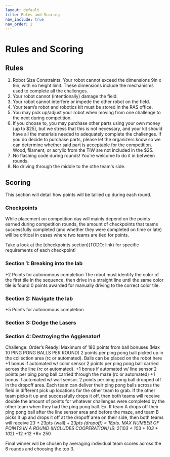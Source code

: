 ```yaml
---
layout: default
title: Rules and Scoring
nav_include: true
nav_order: 2
---
```


# Rules and Scoring

## Rules
1. Robot Size Constraints: Your robot cannot exceed the dimensions 9in x 9in, with no height limit. These dimensions include the mechanisms used to complete all the challenges.
1. Your robot cannot (intentionally) damage the field.
1. Your robot cannot interfere or impede the other robot on the field.
1. Your team’s robot and robotics kit must be stored in the RAS office.
1. You may pick up/adjust your robot when moving from one challenge to the next during competition.
1. If you choose to, you may purchase other parts using your own money (up to $25), but we stress that this is not necessary, and your kit should have all the materials needed to adequately complete the challenges. If you do decide to purchase parts, please let the organizers know so we can determine whether said part is acceptable for the competition.
Wood, filament, or acrylic from the TIW are not included in the $25.
1. No flashing code during rounds! You're welcome to do it in between rounds.
1. No driving through the middle to the othe team's side.

## Scoring

This section will detail how points will be tallied up during each round.

### Checkpoints
While placement on competition day will mainly depend on the points earned during competition rounds, the amount of checkpoints that teams successfully completed (and whether they were completed on time or late) will be critical in cases where two teams are tied for points.

Take a look at the [checkpoints section](TODO: link) for specific requirements of each checkpoint!


### Section 1: Breaking into the lab
+2 Points for autonomous completion
The robot must identify the color of the first tile in the sequence, then drive in a straight line until the same color tile is found
0 points awarded for manually driving to the correct color tile.
### Section 2: Navigate the lab
+5 Points for autonomous completion
### Section 3: Dodge the Lasers
### Section 4: Destroying the Aggienator!
Challenge: Order’s Ready!
Maximum of 180 points from ball bonuses (Max 10 PING PONG BALLS PER ROUND)
2 points per ping pong ball picked up in the collection area (rc or automated). Balls can be placed on the robot here
+1 bonus if automated w/ color sensor
2 points per ping pong ball carried across the line (rc or automated).
+1 bonus if automated w/ line sensor
2 points per ping pong ball carried through the maze (rc or automated) 
+1 bonus if automated w/ wall sensor.
2 points per ping pong ball dropped off in the dropoff area.
Each team can deliver their ping pong balls across the field in different pick up locations for the other team to grab. If the other team picks it up and successfully drops it off, then both teams will receive double the amount of points for whatever challenges were completed by the other team when they had the ping pong ball.
Ex. If team A drops off their ping pong ball after the line sensor area and before the maze, and team B picks it up and drops it off at the dropoff area on their side, then both teams will receive 2*3 + 2*3pts (wall) + 2*3pts (dropoff) = 18pts.
MAX NUMBER OF POINTS IN A ROUND (INCLUDES COOPERATION) IS:
2*(10*3 + 10*3 + 10*3 + 10*2) +12 +12 +6= 250

Final winner will be chosen by averaging individual team scores across the 6 rounds and choosing the top 3.

